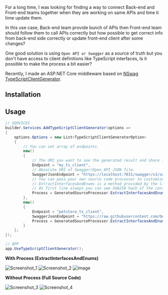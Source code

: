 For a long time, I was looking for finding a way to connect Back-end and Front-end teams together when they are working on same APIs and time ti time update them.

In this use case, Back-end team provide bunch of APIs then Front-end team should follow them to call APIs correctly but how possible to get correct info from back-end side correctly or update front-end client after some changes?

One good solution is using `Open API or Swagger` as a source of truth but you don't have access to client definitions like TypeScript interfaces, Is it possible to make the process a bit easier?

Recently, I made an ASP.NET Core middleware based on [NSwag TypeScriptClientGenerator](https://github.com/RicoSuter/NSwag/wiki/TypeScriptClientGenerator).

## Installation


## Usage

```cs
// SERVICES
builder.Services.AddTypeScriptClientGenerator(options =>
{
    options.Options = new List<TypeScriptClientGeneratorOption>
    {
        // You can set array of endpoints.
        new()
        {
            // The URI you want to see the generated result and share it.
            Endpoint = "my_ts_client",  
            // Absolute URI of Swagger/Open API JSON file.
            SwaggerJsonEndpoint = "https://localhost:7031/swagger/v1/swagger.json", 
            // You can pass your own source code processor to customize final result, If don't you will get full source code which is generated by NSwag.
            // ExtractInterfacesAndEnums is a method provided by the library to extract just interfaces and enums to share with others.
            // At first line always you can see SHA256 hash of the content, after changing, by comparing with the old one you will understand part of the code changed.
            Process = GeneratedSourceProcessor.ExtractInterfacesAndEnums 
        },
        new()
        {
            Endpoint = "petstore_ts_client",
            SwaggerJsonEndpoint = "https://raw.githubusercontent.com/OAI/OpenAPI-Specification/main/examples/v3.0/petstore.json",
            Process = GeneratedSourceProcessor.ExtractInterfacesAndEnums
        }
    };
});

// APP
app.UseTypeScriptClientGenerator();
```

**With Process (ExtractInterfacesAndEnums)**

![Screenshot_1](https://user-images.githubusercontent.com/8418700/224740386-7f03e0f4-59ad-4846-ab4e-8b5c45edbe3d.png)
![Screenshot_2](https://user-images.githubusercontent.com/8418700/224740388-6e9c08c9-de80-485e-84f7-7229dd6f6c16.png)
![image](https://user-images.githubusercontent.com/8418700/224741593-7b521b6d-1803-43ee-b35c-7759c9980bce.png)

**Without Process (Full Source Code)**

![Screenshot_3](https://user-images.githubusercontent.com/8418700/224741163-aa46a289-6485-461e-a5a7-4306d2220f48.png)
![Screenshot_4](https://user-images.githubusercontent.com/8418700/224741172-d8512694-6737-4182-bf95-8e0418d8ca15.png)



